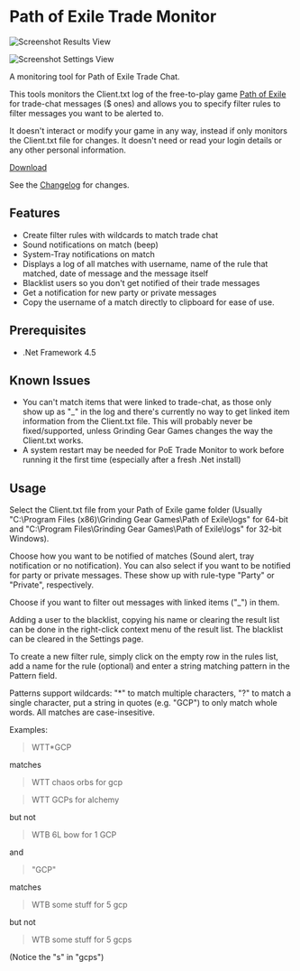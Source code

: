 Path of Exile Trade Monitor
===============

![Screenshot Results View](https://raw.github.com/Panaetius/PoETradeMonitor/master/img/ScreenshotResults.png)

![Screenshot Settings View](https://raw.github.com/Panaetius/PoETradeMonitor/master/img/ScreenshotSettings.png)

A monitoring tool for Path of Exile Trade Chat.

This tools monitors the Client.txt log of the free-to-play game [Path of Exile](http://www.pathofexile.com) for trade-chat messages ($ ones) and allows you to specify filter rules to filter messages you want to be alerted to.

It doesn't interact or modify your game in any way, instead if only monitors the Client.txt file for changes. It doesn't need or read your login details or any other personal information.

[Download](https://github.com/Panaetius/PoETradeMonitor/raw/master/binaries/PoEMonitor%20v0.3.zip)

See the [Changelog](https://github.com/Panaetius/PoETradeMonitor/blob/master/Changelog.md) for changes.

Features
--------
- Create filter rules with wildcards to match trade chat
- Sound notifications on match (beep)
- System-Tray notifications on match
- Displays a log of all matches with username, name of the rule that matched, date of message and the message itself
- Blacklist users so you don't get notified of their trade messages
- Get a notification for new party or private messages
- Copy the username of a match directly to clipboard for ease of use.

Prerequisites
-------------
- .Net Framework 4.5

Known Issues
------------
- You can't match items that were linked to trade-chat, as those only show up as "_" in the log and there's currently no way to get linked item information from the Client.txt file. This will probably never be fixed/supported, unless Grinding Gear Games changes the way the Client.txt works.
- A system restart may be needed for PoE Trade Monitor to work before running it the first time (especially after a fresh .Net install)

Usage
-----
Select the Client.txt file from your Path of Exile game folder (Usually "C:\Program Files (x86)\Grinding Gear Games\Path of Exile\logs" for 64-bit and "C:\Program Files\Grinding Gear Games\Path of Exile\logs" for 32-bit Windows).

Choose how you want to be notified of matches (Sound alert, tray notification or no notification). You can also select if you want to be notified for party or private messages. These show up with rule-type "Party" or "Private", respectively.

Choose if you want to filter out messages with linked items ("_") in them.

Adding a user to the blacklist, copying his name or clearing the result list can be done in the right-click context menu of the result list. The blacklist can be cleared in the Settings page.

To create a new filter rule, simply click on the empty row in the rules list, add a name for the rule (optional) and enter a string matching pattern in the Pattern field.

Patterns support wildcards: "*" to match multiple characters, "?" to match a single character, put a string in quotes (e.g. "GCP") to only match whole words. All matches are case-insesitive.

Examples:

> WTT*GCP

matches

> WTT chaos orbs for gcp

> WTT GCPs for alchemy

but not

>WTB 6L bow for 1 GCP
 
 
and
>"GCP"

matches

>WTB some stuff for 5 gcp

but not

>WTB some stuff for 5 gcps

(Notice the "s" in "gcps")
